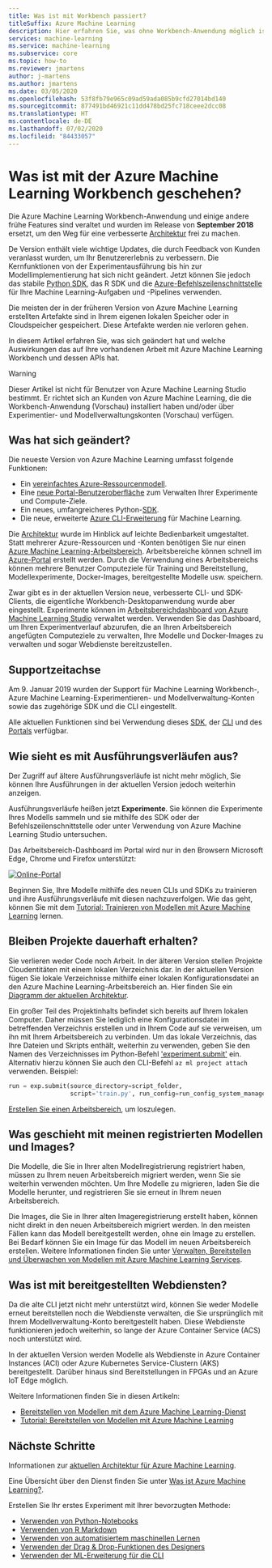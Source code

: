 ```yaml
---
title: Was ist mit Workbench passiert?
titleSuffix: Azure Machine Learning
description: Hier erfahren Sie, was ohne Workbench-Anwendung möglich ist und welcher Zeitplan für die Unterstützung gilt.
services: machine-learning
ms.service: machine-learning
ms.subservice: core
ms.topic: how-to
ms.reviewer: jmartens
author: j-martens
ms.author: jmartens
ms.date: 03/05/2020
ms.openlocfilehash: 53f8fb79e965c09ad59ada085b9cfd27014bd140
ms.sourcegitcommit: 877491bd46921c11dd478bd25fc718ceee2dcc08
ms.translationtype: HT
ms.contentlocale: de-DE
ms.lasthandoff: 07/02/2020
ms.locfileid: "84433057"
---
```

# <a name="what-happened-to-azure-machine-learning-workbench"></a>Was ist mit der Azure Machine Learning Workbench geschehen?

Die Azure Machine Learning Workbench-Anwendung und einige andere frühe Features sind veraltet und wurden im Release von **September 2018** ersetzt, um den Weg für eine verbesserte [Architektur](concept-azure-machine-learning-architecture.md) frei zu machen.

De Version enthält viele wichtige Updates, die durch Feedback von Kunden veranlasst wurden, um Ihr Benutzererlebnis zu verbessern. Die Kernfunktionen von der Experimentausführung bis hin zur Modellimplementierung hat sich nicht geändert. Jetzt können Sie jedoch das stabile <a href="https://docs.microsoft.com/python/api/overview/azure/ml/intro?view=azure-ml-py" target="_blank">Python SDK</a>, das R SDK und die [Azure-Befehlszeilenschnittstelle](reference-azure-machine-learning-cli.md) für Ihre Machine Learning-Aufgaben und -Pipelines verwenden.

Die meisten der in der früheren Version von Azure Machine Learning erstellten Artefakte sind in Ihrem eigenen lokalen Speicher oder in Cloudspeicher gespeichert. Diese Artefakte werden nie verloren gehen.

In diesem Artikel erfahren Sie, was sich geändert hat und welche Auswirkungen das auf Ihre vorhandenen Arbeit mit Azure Machine Learning Workbench und dessen APIs hat.

>[!Warning]
>Dieser Artikel ist nicht für Benutzer von Azure Machine Learning Studio bestimmt. Er richtet sich an Kunden von Azure Machine Learning, die die Workbench-Anwendung (Vorschau) installiert haben und/oder über Experimentier- und Modellverwaltungskonten (Vorschau) verfügen.


## <a name="what-changed"></a>Was hat sich geändert?

Die neueste Version von Azure Machine Learning umfasst folgende Funktionen:
+ Ein [vereinfachtes Azure-Ressourcenmodell](concept-azure-machine-learning-architecture.md).
+ Eine [neue Portal-Benutzeroberfläche](how-to-track-experiments.md) zum Verwalten Ihrer Experimente und Compute-Ziele.
+ Ein neues, umfangreicheres Python-<a href="https://docs.microsoft.com/python/api/overview/azure/ml/intro?view=azure-ml-py" target="_blank">SDK</a>.
+ Die neue, erweiterte [Azure CLI-Erweiterung](reference-azure-machine-learning-cli.md) für Machine Learning.

Die [Architektur](concept-azure-machine-learning-architecture.md) wurde im Hinblick auf leichte Bedienbarkeit umgestaltet. Statt mehrerer Azure-Ressourcen und -Konten benötigen Sie nur einen [Azure Machine Learning-Arbeitsbereich](concept-workspace.md). Arbeitsbereiche können schnell im [Azure-Portal](how-to-manage-workspace.md) erstellt werden. Durch die Verwendung eines Arbeitsbereichs können mehrere Benutzer Computeziele für Training und Bereitstellung, Modellexperimente, Docker-Images, bereitgestellte Modelle usw. speichern.

Zwar gibt es in der aktuellen Version neue, verbesserte CLI- und SDK-Clients, die eigentliche Workbench-Desktopanwendung wurde aber eingestellt. Experimente können im [Arbeitsbereichdashboard von Azure Machine Learning Studio](how-to-track-experiments.md#view-the-experiment-in-the-web-portal) verwaltet werden. Verwenden Sie das Dashboard, um Ihren Experimentverlauf abzurufen, die an Ihren Arbeitsbereich angefügten Computeziele zu verwalten, Ihre Modelle und Docker-Images zu verwalten und sogar Webdienste bereitzustellen.

<a name="timeline"></a>

## <a name="support-timeline"></a>Supportzeitachse

Am 9. Januar 2019 wurden der Support für Machine Learning Workbench-, Azure Machine Learning-Experimentieren- und Modellverwaltung-Konten sowie das zugehörige SDK und die CLI eingestellt.

Alle aktuellen Funktionen sind bei Verwendung dieses <a href="https://docs.microsoft.com/python/api/overview/azure/ml/intro?view=azure-ml-py" target="_blank">SDK</a>, der [CLI](reference-azure-machine-learning-cli.md) und des [Portals](how-to-manage-workspace.md) verfügbar.

## <a name="what-about-run-histories"></a>Wie sieht es mit Ausführungsverläufen aus?

Der Zugriff auf ältere Ausführungsverläufe ist nicht mehr möglich, Sie können Ihre Ausführungen in der aktuellen Version jedoch weiterhin anzeigen.

Ausführungsverläufe heißen jetzt **Experimente**. Sie können die Experimente Ihres Modells sammeln und sie mithilfe des SDK oder der Befehlszeilenschnittstelle oder unter Verwendung von Azure Machine Learning Studio untersuchen.

Das Arbeitsbereich-Dashboard im Portal wird nur in den Browsern Microsoft Edge, Chrome und Firefox unterstützt:

[![Online-Portal](./media/overview-what-happened-to-workbench/image001.png)](./media/overview-what-happened-to-workbench/image001.png#lightbox)

Beginnen Sie, Ihre Modelle mithilfe des neuen CLIs und SDKs zu trainieren und ihre Ausführungsverläufe mit diesen nachzuverfolgen. Wie das geht, können Sie mit dem [Tutorial: Trainieren von Modellen mit Azure Machine Learning](tutorial-train-models-with-aml.md) lernen.

## <a name="will-projects-persist"></a>Bleiben Projekte dauerhaft erhalten?

Sie verlieren weder Code noch Arbeit. In der älteren Version stellen Projekte Cloudentitäten mit einem lokalen Verzeichnis dar. In der aktuellen Version fügen Sie lokale Verzeichnisse mithilfe einer lokalen Konfigurationsdatei an den Azure Machine Learning-Arbeitsbereich an. Hier finden Sie ein [Diagramm der aktuellen Architektur](concept-azure-machine-learning-architecture.md).

Ein großer Teil des Projektinhalts befindet sich bereits auf Ihrem lokalen Computer. Daher müssen Sie lediglich eine Konfigurationsdatei im betreffenden Verzeichnis erstellen und in Ihrem Code auf sie verweisen, um ihn mit Ihrem Arbeitsbereich zu verbinden. Um das lokale Verzeichnis, das Ihre Dateien und Skripts enthält, weiterhin zu verwenden, geben Sie den Namen des Verzeichnisses im Python-Befehl ['experiment.submit'](https://docs.microsoft.com/python/api/azureml-core/azureml.core.experiment.experiment?view=azure-ml-py) ein. Alternativ hierzu können Sie auch den CLI-Befehl `az ml project attach` verwenden.  Beispiel:
```python
run = exp.submit(source_directory=script_folder,
                 script='train.py', run_config=run_config_system_managed)
```

[Erstellen Sie einen Arbeitsbereich](how-to-manage-workspace.md), um loszulegen.

## <a name="what-about-my-registered-models-and-images"></a>Was geschieht mit meinen registrierten Modellen und Images?

Die Modelle, die Sie in Ihrer alten Modellregistrierung registriert haben, müssen zu Ihrem neuen Arbeitsbereich migriert werden, wenn Sie sie weiterhin verwenden möchten. Um Ihre Modelle zu migrieren, laden Sie die Modelle herunter, und registrieren Sie sie erneut in Ihrem neuen Arbeitsbereich.

Die Images, die Sie in Ihrer alten Imageregistrierung erstellt haben, können nicht direkt in den neuen Arbeitsbereich migriert werden. In den meisten Fällen kann das Modell bereitgestellt werden, ohne ein Image zu erstellen. Bei Bedarf können Sie ein Image für das Modell im neuen Arbeitsbereich erstellen. Weitere Informationen finden Sie unter [Verwalten, Bereitstellen und Überwachen von Modellen mit Azure Machine Learning Services](concept-model-management-and-deployment.md).

## <a name="what-about-deployed-web-services"></a>Was ist mit bereitgestellten Webdiensten?

Da die alte CLI jetzt nicht mehr unterstützt wird, können Sie weder Modelle erneut bereitstellen noch die Webdienste verwalten, die Sie ursprünglich mit Ihrem Modellverwaltung-Konto bereitgestellt haben. Diese Webdienste funktionieren jedoch weiterhin, so lange der Azure Container Service (ACS) noch unterstützt wird.

In der aktuellen Version werden Modelle als Webdienste in Azure Container Instances (ACI) oder Azure Kubernetes Service-Clustern (AKS) bereitgestellt. Darüber hinaus sind Bereitstellungen in FPGAs und an Azure IoT Edge möglich.

Weitere Informationen finden Sie in diesen Artikeln:
+ [Bereitstellen von Modellen mit dem Azure Machine Learning-Dienst](how-to-deploy-and-where.md)
+ [Tutorial: Bereitstellen von Modellen mit Azure Machine Learning](tutorial-deploy-models-with-aml.md)

## <a name="next-steps"></a>Nächste Schritte

Informationen zur [aktuellen Architektur für Azure Machine Learning](concept-azure-machine-learning-architecture.md).

Eine Übersicht über den Dienst finden Sie unter [Was ist Azure Machine Learning?](overview-what-is-azure-ml.md).

Erstellen Sie Ihr erstes Experiment mit Ihrer bevorzugten Methode:
  + [Verwenden von Python-Notebooks](tutorial-1st-experiment-sdk-setup.md)
  + [Verwenden von R Markdown](tutorial-1st-r-experiment.md) 
  + [Verwenden von automatisiertem maschinellen Lernen](tutorial-designer-automobile-price-train-score.md) 
  + [Verwenden der Drag & Drop-Funktionen des Designers](tutorial-first-experiment-automated-ml.md) 
  + [Verwenden der ML-Erweiterung für die CLI](tutorial-train-deploy-model-cli.md)
